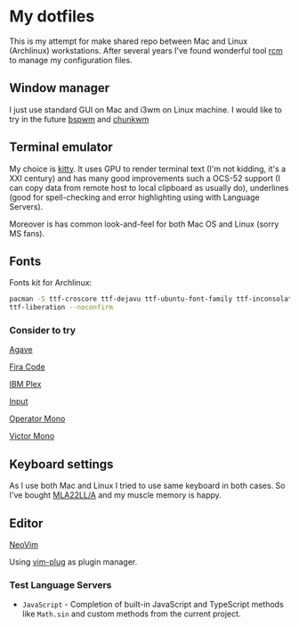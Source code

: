 # My dotfiles

This is my attempt for make shared repo between Mac and Linux (Archlinux) workstations. After several years I've found wonderful
tool [rcm](https://github.com/thoughtbot/rcm) to manage my configuration files.

## Window manager

I just use standard GUI on Mac and i3wm on Linux machine. I would like to try in the future [bspwm](https://github.com/baskerville/bspwm) and
[chunkwm](https://koekeishiya.github.io/chunkwm/)

## Terminal emulator

My choice is [kitty](https://sw.kovidgoyal.net/kitty/). It uses GPU to render
terminal text (I'm not kidding, it's a XXI century) and has many good
improvements such a OCS-52 support (I can copy data from remote host to local
clipboard as usually do), underlines (good for spell-checking and error
highlighting using with Language Servers).

Moreover is has common look-and-feel for both Mac OS and Linux (sorry MS fans).

## Fonts


Fonts kit for Archlinux:
```sh
pacman -S ttf-croscore ttf-dejavu ttf-ubuntu-font-family ttf-inconsolata
ttf-liberation --noconfirm
```

### Consider to try

[Agave](https://github.com/agarick/agave)

[Fira Code](https://github.com/tonsky/FiraCode)

[IBM Plex](https://github.com/IBM/plex/releases/latest)

[Input](https://input.fontbureau.com)

[Operator Mono](https://github.com/kiliman/operator-mono-lig)

[Victor Mono](https://rubjo.github.io/victor-mono/)

## Keyboard settings

As I use both Mac and Linux I tried to use same keyboard in both cases. So I've
bought [MLA22LL/A](https://www.amazon.com/gp/product/B01NABDNPH/) and my muscle
memory is happy.

## Editor

[NeoVim](https://neovim.io/)

Using [vim-plug](https://github.com/junegunn/vim-plug) as plugin manager.

### Test Language Servers

* `JavaScript` - Completion of built-in JavaScript and TypeScript methods like `Math.sin` and custom methods from the current project.
